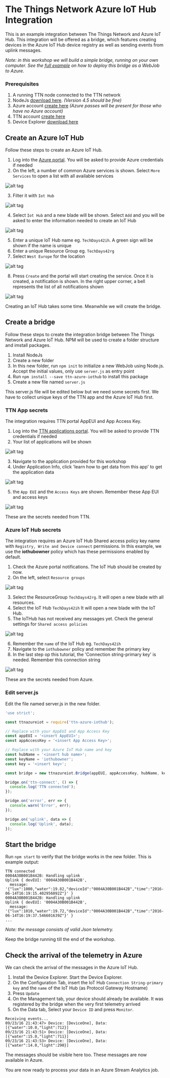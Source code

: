 # The Things Network Azure IoT Hub Integration

This is an example integration between The Things Network and Azure IoT Hub. This integration will be offered as a bridge, which features creating devices in the Azure IoT Hub device registry as well as sending events from uplink messages.

*Note: in this workshop we will build a simple bridge, running on your own computer. See the [full example](https://github.com/TheThingsNetwork/examples/tree/master/integrations/azure) on how to deploy this bridge as a WebJob to Azure.*

### Prerequisites

1. A running TTN node connected to the TTN network
2. NodeJs [download here](https://nodejs.org/en/). _(Version 4.5 should be fine)_
3. Azure account [create here](https://azure.microsoft.com/en-us/free/) _(Azure passes will be present for those who have no Azure account)_
4. TTN account [create here](https://account.thethingsnetwork.org/register)
5. Device Explorer [download here](https://github.com/Azure/azure-iot-sdks/blob/master/tools/DeviceExplorer/doc/how_to_use_device_explorer.md)


## Create an Azure IoT Hub

Follow these steps to create an Azure IoT Hub.

1. Log into the [Azure portal](https://portal.azure.com/). You will be asked to provide Azure credentials if needed
2. On the left, a number of common Azure services is shown. Select `More Services` to open a list with all available services

![alt tag](img/azure-more-services.png)

3. Filter it with `Iot Hub`

![alt tag](img/azure-search-iot-hub.png)

4. Select `Iot Hub` and a new blade will be shown. Select `Add` and you will be asked to enter the information needed to create an IoT Hub

![alt tag](img/azure-portal-add.png)

5. Enter a unique IoT Hub name eg. `TechDays42ih`. A green sign will be shown if the name is unique
6. Enter a unique Resource Group eg. `TechDays42rg`
7. Select `West Europe` for the location

![alt tag](img/azure-new-iot-hub-scaled.png)

8. Press `Create` and the portal will start creating the service. Once it is created, a notification is shown. In the right upper corner, a bell represents the list of all notifications shown

![alt tag](img/azure-notifications.png)

Creating an IoT Hub takes some time. Meanwhile we will create the bridge.


## Create a bridge

Follow these steps to create the integration bridge between The Things Network and Azure IoT Hub. NPM will be used to create a folder structure and imstall packages.

1. Install NodeJs
2. Create a new folder
3. In this new folder, run `npm init` to initialize a new WebJob using Node.js. Accept the initial values, only use `server.js` as entry point
4. Run `npm install --save ttn-azure-iothub` to install this package
5. Create a new file named `server.js`

This server.js file will be edited below but we need some secrets first. We have to collect unique keys of the TTN app and the Azure IoT Hub first.


### TTN App secrets

The integration requires TTN portal AppEUI and App Access Key.

1. Log into the [TTN applications portal](https://staging.thethingsnetwork.org/applications). You will be asked to provide TTN credentials if needed
2. Your list of applications will be shown

![alt tag](img/ttn-application-list.png)

3. Navigate to the application provided for this workshop
4. Under Application Info, click 'learn how to get data from this app' to get the application data

![alt tag](img/ttn-application.png)

5. the `App EUI` and the `Access Keys` are shown. Remember these App EUI and access keys

![alt tag](img/ttn-application-cred.png)

These are the secrets needed from TTN.


### Azure IoT Hub secrets

The integration requires an Azure IoT Hub Shared access policy key name with `Registry, Write and Device connect` permissions. In this example, we use the **iothubowner** policy which has these permissions enabled by default.

1. Check the Azure portal notifications. The IoT Hub should be created by now.
2. On the left, select `Resource groups`

![alt tag](img/azure-resource-groups.png)

3. Select the ResourceGroup `TechDays42rg`. It will open a new blade with all resources.
4. Select the IoT Hub `TechDays42ih` It will open a new blade with the IoT Hub.
5. The IoTHub has not received any messages yet. Check the general settings for `Shared access policies`

![alt tag](img/azure-iot-hub-initial.png)

6. Remember the `name` of the IoT Hub eg. `TechDays42ih`
7. Navigate to the `iothubowner` policy and remember the primary key
8. In the last step op this tutorial, the 'Connection string-primary key' is needed. Remember this connection string

![alt tag](img/azure-iothubowner-policy.png)

These are the secrets needed from Azure.


### Edit server.js

Edit the file named server.js in the new folder.

```js
'use strict';

const ttnazureiot = require('ttn-azure-iothub');

// Replace with your AppEUI and App Access Key
const appEUI = '<insert AppEUI>';
const appAccessKey = '<insert App Access Key>';

// Replace with your Azure IoT Hub name and key
const hubName = '<insert hub name>';
const keyName = 'iothubowner';
const key = '<insert key>';

const bridge = new ttnazureiot.Bridge(appEUI, appAccessKey, hubName, keyName, key);

bridge.on('ttn-connect', () => {
  console.log('TTN connected');
});

bridge.on('error', err => {
  console.warn('Error', err);
});

bridge.on('uplink', data => {
  console.log('Uplink', data);
});
```


## Start the bridge

Run `npm start` to verify that the bridge works in the new folder. This is example output:

```
TTN connected
0004A30B001B442B: Handling uplink
Uplink { devEUI: '0004A30B001B442B',
  message: '{"lux":1000,"water":19.82,"deviceId":"0004A30B001B442B","time":"2016-06-14T16:19:15.402956092Z"}' }
0004A30B001B442B: Handling uplink
Uplink { devEUI: '0004A30B001B442B',
  message: '{"lux":1010,"water":19.72,"deviceId":"0004A30B001B442B","time":"2016-06-14T16:19:37.546601639Z"}' }
...
```

*Note: the message consists of valid Json telemetry.*

Keep the bridge running till the end of the workshop.  


## Check the arrival of the telemetry in Azure

We can check the arrival of the messages in the Azure IoT Hub.

1. Install the Device Explorer. Start the Device Explorer.
2. On the Configuration Tab, insert the IoT Hub `Connection String-primary key` and the `name` of the IoT Hub (as Protocol Gateway Hostname)
3. Press `Update`
4. On the Management tab, your device should already be available. It was registered by the bridge when the very first telemetry arrived
5. On the Data tab, Select your `Device ID` and press `Monitor`.

```
Receiving events...
09/23/16 21:43:47> Device: [DeviceOne], Data:[{"water":10.0,"light":712}]
09/23/16 21:43:51> Device: [DeviceOne], Data:[{"water":15.0,"light":711}]
09/23/16 21:43:53> Device: [DeviceOne], Data:[{"water":14.0,"light":290}]
```

The messages should be visible here too. These messages are now available in Azure.

You are now ready to process your data in an Azure Stream Analytics job.


